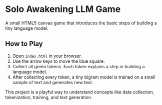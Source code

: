 # Solo Awakening LLM Game

A small HTML5 canvas game that introduces the basic steps of building a tiny language model.

## How to Play

1. Open `index.html` in your browser.
2. Use the arrow keys to move the blue square.
3. Collect all green tokens. Each token explains a step in building a language model.
4. After collecting every token, a tiny bigram model is trained on a small sample of text and generates new text.

This project is a playful way to understand concepts like data collection, tokenization, training, and text generation.
